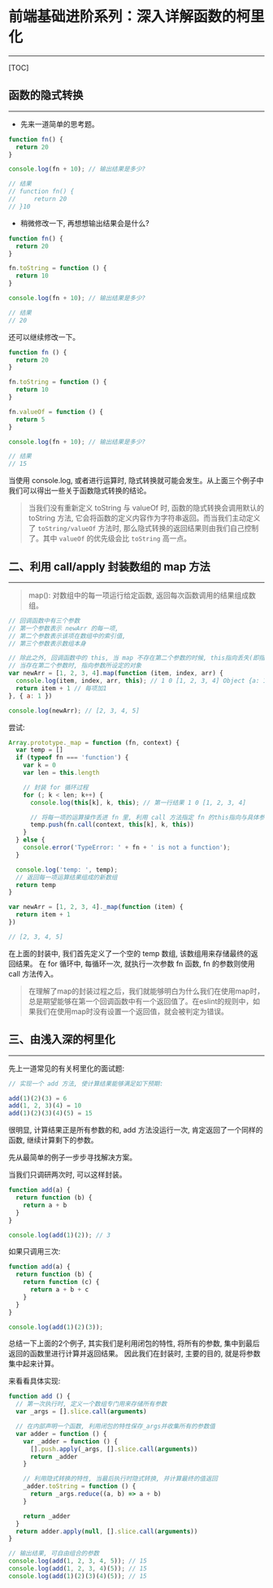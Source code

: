 # 前端基础进阶系列：深入详解函数的柯里化

---

[TOC]

## 函数的隐式转换

---

- 先来一道简单的思考题。

```javascript
function fn() {
  return 20
}

console.log(fn + 10); // 输出结果是多少?

// 结果
// function fn() {
//     return 20
// }10
```

- 稍微修改一下, 再想想输出结果会是什么?

```javascript
function fn() {
  return 20
}

fn.toString = function () {
  return 10
}

console.log(fn + 10); // 输出结果是多少?

// 结果
// 20
```

还可以继续修改一下。

```javascript
function fn () {
  return 20
}

fn.toString = function () {
  return 10
}

fn.valueOf = function () {
  return 5
}

console.log(fn + 10); // 输出结果是多少?

// 结果
// 15
```

当使用 console.log, 或者进行运算时, 隐式转换就可能会发生。从上面三个例子中我们可以得出一些关于函数隐式转换的结论。

> 当我们没有重新定义 toString 与 valueOf 时, 函数的隐式转换会调用默认的 toString 方法, 它会将函数的定义内容作为字符串返回。而当我们主动定义了 `toString/valueOf` 方法时, 那么隐式转换的返回结果则由我们自己控制了。其中 `valueOf` 的优先级会比 `toString` 高一点。

## 二、利用 call/apply 封装数组的 map 方法

---

> map(): 对数组中的每一项运行给定函数, 返回每次函数调用的结果组成数组。

```javascript
// 回调函数中有三个参数
// 第一个参数表示 newArr 的每一项,
// 第二个参数表示该项在数组中的索引值,
// 第三个参数表示数组本身

// 除此之外, 回调函数中的 this, 当 map 不存在第二个参数的时候, this指向丢失(即指向 window),
// 当存在第二个参数时, 指向参数所设定的对象
var newArr = [1, 2, 3, 4].map(function (item, index, arr) {
  console.log(item, index, arr, this); // 1 0 [1, 2, 3, 4] Object {a: 1} (第一行结果)
  return item + 1 // 每项加1
}, { a: 1 })

console.log(newArr); // [2, 3, 4, 5]
```

尝试:

```javascript
Array.prototype._map = function (fn, context) {
  var temp = []
  if (typeof fn === 'function') {
    var k = 0
    var len = this.length

    // 封装 for 循环过程
    for (; k < len; k++) {
      console.log(this[k], k, this); // 第一行结果 1 0 [1, 2, 3, 4]

      // 将每一项的运算操作丢进 fn 里, 利用 call 方法指定 fn 的this指向与具体参数
      temp.push(fn.call(context, this[k], k, this))
    }
  } else {
    console.error('TypeError: ' + fn + ' is not a function');
  }

  console.log('temp: ', temp);
  // 返回每一项运算结果组成的新数组
  return temp
}

var newArr = [1, 2, 3, 4]._map(function (item) {
  return item + 1
})

// [2, 3, 4, 5]
```

在上面的封装中, 我们首先定义了一个空的 temp 数组, 该数组用来存储最终的返回结果。
在 for 循环中, 每循环一次, 就执行一次参数 fn 函数, fn 的参数则使用 call 方法传入。

> 在理解了map的封装过程之后，我们就能够明白为什么我们在使用map时，总是期望能够在第一个回调函数中有一个返回值了。在eslint的规则中，如果我们在使用map时没有设置一个返回值，就会被判定为错误。

## 三、由浅入深的柯里化

---

先上一道常见的有关柯里化的面试题:

```javascript
// 实现一个 add 方法, 使计算结果能够满足如下预期:

add(1)(2)(3) = 6
add(1, 2, 3)(4) = 10
add(1)(2)(3)(4)(5) = 15
```

很明显, 计算结果正是所有参数的和, add 方法没运行一次, 肯定返回了一个同样的函数, 继续计算剩下的参数。

先从最简单的例子一步步寻找解决方案。

当我们只调研两次时, 可以这样封装。

```javascript
function add(a) {
  return function (b) {
    return a + b
  }
}

console.log(add(1)(2)); // 3
```

如果只调用三次:

```javascript
function add(a) {
  return function (b) {
    return function (c) {
      return a + b + c
    }
  }
}

console.log(add(1)(2)(3));
```

总结一下上面的2个例子, 其实我们是利用闭包的特性, 将所有的参数, 集中到最后返回的函数里进行计算并返回结果。
因此我们在封装时, 主要的目的, 就是将参数集中起来计算。

来看看具体实现:

```javascript
function add () {
  // 第一次执行时, 定义一个数组专门用来存储所有参数
  var _args = [].slice.call(arguments)

  // 在内部声明一个函数, 利用闭包的特性保存_args并收集所有的参数值
  var adder = function () {
    var _adder = function () {
      [].push.apply(_args, [].slice.call(arguments))
      return _adder
    }

    // 利用隐式转换的特性, 当最后执行时隐式转换, 并计算最终的值返回
    _adder.toString = function () {
      return _args.reduce((a, b) => a + b)
    }

    return _adder
  }
  return adder.apply(null, [].slice.call(arguments))
}

// 输出结果, 可自由组合的参数
console.log(add(1, 2, 3, 4, 5)); // 15
console.log(add(1, 2, 3, 4)(5)); // 15
console.log(add(1)(2)(3)(4)(5)); // 15
```
